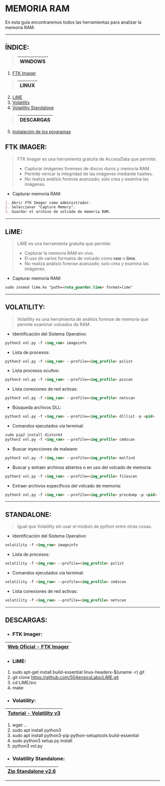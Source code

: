 # MEMORIA RAM

En esta guía encontraremos todos las herramientas para analizar la memoria RAM.

---

## ÍNDICE:
> | WINDOWS |
> |-----------|
1. [FTK Imager](#ftk-imager)
> | LINUX |
> |-----------|
2. [LiME](#lime)
3. [Volatility](#volatility)
4. [Volatility Standalone](#standalone)
> | DESCARGAS |
> |-----------|
5. [Instalación de los programas](#descargas)

<!------------------------------------ FTK IMAGER ------------------------------------------->

## FTK IMAGER:

> FTK Imager es una herramienta gratuita de AccessData que permite:
> - Capturar imágenes forenses de discos duros y memoria RAM.
> - Permite vericar la integridad de las imágenes mediante hashes.
> - No realiza análisis forense avanzado; solo crea y examina las imágenes.

- Capturar memoria RAM:
```markdown
1. Abrir FTK Imager como administrador.
2. Seleccionar "Capture Memory".
3. Guardar el archivo de volcado de memoria RAM.
```

---

<!---------------------------------------- LiME --------------------------------------------->

## LiME:

> LiME es una herramienta gratuita que permite:
> - Capturar la memoria RAM en vivo.
> - El uso de varios formatos de volcado como **raw** o **lime**.
> - No realiza análisis forense avanzado; solo crea y examina las imágenes.

- Capturar memoria RAM:
```markdown
sudo insmod lime.ko "path=<ruta_guardar.lime> format=lime"
```

---

<!------------------------------------ VOLATILITY -------------------------------------------->

## VOLATILITY:

> Volatility es una herramienta de análisis forense de memoria que permite examinar
volcados de RAM.

- Identificación del Sistema Operativo:
```markdown
python3 vol.py -f <img_ram> imageinfo
```

- Lista de procesos:
```markdown
python3 vol.py -f <img_ram> --profile=<img_profile> pslist
```

- Lista procesos ocultos:
```markdown
python3 vol.py -f <img_ram> --profile=<img_profile> psscan
```

- Lista conexiones de red activas:
```markdown
python3 vol.py -f <img_ram> --profile=<img_profile> netscan
```

- Búsqueda archivos DLL:
```markdown
python3 vol.py -f <img_ram> --profile=<img_profile> dlllist -p <pid>
```

- Comandos ejecutados via terminal:
```markdown
sudo pip2 install distorm3
python3 vol.py -f <img_ram> --profile=<img_profile> cmdscan
```

- Buscar inyecciones de malware:
```markdown
python3 vol.py -f <img_ram> --profile=<img_profile> malfind
```

- Buscar y extraer archivos abiertos o en uso del volcado de memoria:
```markdown
python3 vol.py -f <img_ram> --profile=<img_profile> filescan
```

- Extraer archivos específicos del volcado de memoria:
```markdown
python3 vol.py -f <img_ram> --profile=<img_profile> procdump -p <pid> --dumpdir <ruta_guardar>
```

---

<!------------------------------------- STANDALONE ------------------------------------------->

## STANDALONE:

> Igual que Volatility sin usar el módulo de python entre otras cosas.

- Identificación del Sistema Operativo:
```markdown
volatility -f <img_ram> imageinfo
```

- Lista de procesos:
```markdown
volatility -f <img_ram> --profile=<img_profile> pslist
```

- Comandos ejecutados via terminal:
```markdown
volatility -f <img_ram> --profile=<img_profile> cmdscan
```

- Lista conexiones de red activas:
```markdown
volatility -f <img_ram> --profile=<img_profile> netscan
```

---

<!--------------------------------------- DESCARGAS ------------------------------------------>

## DESCARGAS:

- ### FTK Imager:

| [Web Oficial - FTK Imager]([https://www.youtube.com/watch?v=HKRZohqJEMM&t=160s](https://www.exterro.com/digital-forensics-software/ftk-imager)) |
|-----------|

- ### LiME:

1. sudo apt-get install build-essential linux-headers-$(uname -r) git
2. git clone https://github.com/504ensicsLabs/LiME.git
3. cd LiME/src
4. make

- ### Volatility:

| [Tutorial - Volatility v3](https://www.youtube.com/watch?v=HKRZohqJEMM&t=160s) |
|-----------|

1. wget ...
2. sudo apt install python3
3. sudo apt install python3-pip python-setuptools build-essential
4. sudo python3 setup.py install
5. python3 vol.py

- ### Volatility Standalone:

| [Zip Standalone v2.6](http://downloads.volatilityfoundation.org/releases/2.6/volatility_2.6_lin64_standalone.zip) |
|-----------|

---
